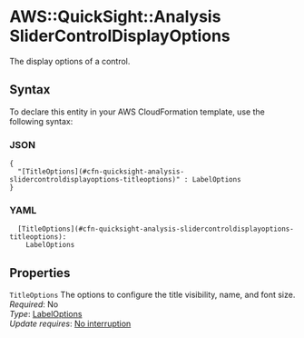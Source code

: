 # AWS::QuickSight::Analysis SliderControlDisplayOptions<a name="aws-properties-quicksight-analysis-slidercontroldisplayoptions"></a>

The display options of a control\.

## Syntax<a name="aws-properties-quicksight-analysis-slidercontroldisplayoptions-syntax"></a>

To declare this entity in your AWS CloudFormation template, use the following syntax:

### JSON<a name="aws-properties-quicksight-analysis-slidercontroldisplayoptions-syntax.json"></a>

```
{
  "[TitleOptions](#cfn-quicksight-analysis-slidercontroldisplayoptions-titleoptions)" : LabelOptions
}
```

### YAML<a name="aws-properties-quicksight-analysis-slidercontroldisplayoptions-syntax.yaml"></a>

```
  [TitleOptions](#cfn-quicksight-analysis-slidercontroldisplayoptions-titleoptions):
    LabelOptions
```

## Properties<a name="aws-properties-quicksight-analysis-slidercontroldisplayoptions-properties"></a>

`TitleOptions` <a name="cfn-quicksight-analysis-slidercontroldisplayoptions-titleoptions"></a>
The options to configure the title visibility, name, and font size\.  
_Required_: No  
_Type_: [LabelOptions](aws-properties-quicksight-analysis-labeloptions.md)  
_Update requires_: [No interruption](https://docs.aws.amazon.com/AWSCloudFormation/latest/UserGuide/using-cfn-updating-stacks-update-behaviors.html#update-no-interrupt)
